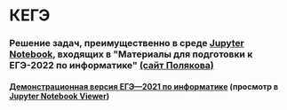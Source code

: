 # КЕГЭ
### Решение задач, преимущественно в среде [Jupyter Notebook](https://jupyter.org/), входящих в "Материалы для подготовки к ЕГЭ-2022 по информатике" [(сайт Полякова)](https://kpolyakov.spb.ru/school/ege.htm)
#### [Демонстрационная версия ЕГЭ—2021 по информатике](https://nbviewer.org/github/xkurs/KEGE/blob/master/KEGE2021/KEGE2021.ipynb) (просмотр в [Jupyter Notebook Viewer](https://nbviewer.org/))
